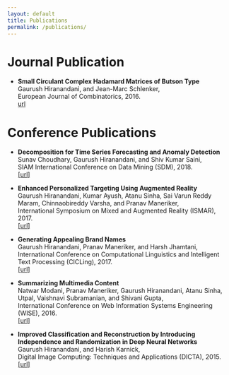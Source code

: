 ```yaml
---
layout: default
title: Publications
permalink: /publications/
---
```

# Journal Publication

* **Small Circulant Complex Hadamard Matrices of Butson Type**<br />
Gaurush Hiranandani, and Jean-Marc Schlenker,<br />
European Journal of Combinatorics, 2016.<br />
[url]()

# Conference Publications

* **Decomposition for Time Series Forecasting and Anomaly Detection**<br />
Sunav Choudhary, Gaurush Hiranandani, and Shiv Kumar Saini,<br />
SIAM International Conference on Data Mining (SDM), 2018.<br />
[[url]]()

* **Enhanced Personalized Targeting Using Augmented Reality**<br />
Gaurush Hiranandani, Kumar Ayush, Atanu Sinha, Sai Varun Reddy Maram, Chinnaobireddy Varsha, and Pranav Maneriker,<br />
International Symposium on Mixed and Augmented Reality (ISMAR), 2017.<br />
[[url]]()

* **Generating Appealing Brand Names**<br />
Gaurush Hiranandani, Pranav Maneriker, and Harsh Jhamtani,<br />
International Conference on Computational Linguistics and Intelligent Text Processing (CICLing), 2017.<br />
[[url]]()

* **Summarizing Multimedia Content**<br />
Natwar Modani, Pranav Maneriker, Gaurush Hiranandani, Atanu Sinha, Utpal, Vaishnavi Subramanian, and Shivani Gupta,<br />
International Conference on Web Information Systems Engineering (WISE), 2016.<br />
[[url]]()

* **Improved Classification and Reconstruction by Introducing Independence and Randomization in Deep Neural Networks**<br />
Gaurush Hiranandani, and Harish Karnick,<br />
Digital Image Computing: Techniques and Applications (DICTA), 2015.<br />
[[url]]()
